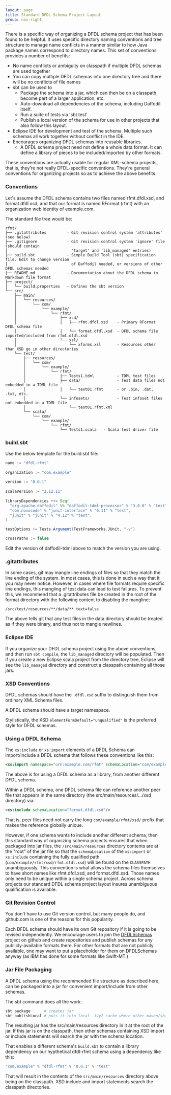 ```yaml
---
layout: page
title: Standard DFDL Schema Project Layout
group: nav-right
---
```

<!--
{% comment %}
Licensed to the Apache Software Foundation (ASF) under one or more
contributor license agreements.  See the NOTICE file distributed with
this work for additional information regarding copyright ownership.
The ASF licenses this file to you under the Apache License, Version 2.0
(the "License"); you may not use this file except in compliance with
the License.  You may obtain a copy of the License at

http://www.apache.org/licenses/LICENSE-2.0

Unless required by applicable law or agreed to in writing, software
distributed under the License is distributed on an "AS IS" BASIS,
WITHOUT WARRANTIES OR CONDITIONS OF ANY KIND, either express or implied.
See the License for the specific language governing permissions and
limitations under the License.
{% endcomment %}
-->

There is a specific way of organizing a DFDL schema project that has been found
to be helpful. It uses specific directory naming conventions and tree structure
to manage name conflicts in a manner similar to how Java package names
correspond to directory names. This set of conventions provides a number of
benefits:

* No name conflicts or ambiguity on classpath if multiple DFDL schemas are used
  together
* You can copy multiple DFDL schemas into one directory tree and there will be
  no conflicts of file names
* sbt can be used to
    * Package the schema into a jar, which can then be on a classpath, become
      part of a larger application, etc.
    * Auto-download all dependencies of the schema, including Daffodil itself.
    * Run a suite of tests via 'sbt test'
    * Publish a local version of the schema for use in other projects that also
      follow this layout.
* Eclipse IDE for development and test of the schema. Multiple such schemas all
  work together without conflict in the IDE.
* Encourages organizing DFDL schemas into reusable libraries. 
    * A DFDL schema project need not define a whole data format. It can define
      a library of pieces to be included/imported by other formats.

These conventions are actually usable for regular XML-schema projects, that is,
they're not really DFDL-specific conventions. They're general conventions for
organizing projects so as to achieve the above benefits.

### Conventions

Let's assume the DFDL schema contains two files named rfmt.dfdl.xsd, and
format.dfdl.xsd, and that our format is named RFormat (rfmt) with an
organization web identity of example.com.

The standard file tree would be:

    rfmt/
    ├── .gitattributes         - Git revision control system 'attributes' (see below)
    ├── .gitignore             - Git revision control system 'ignore' file (should contain
    │                            'target' and 'lib_managed' entries)
    ├── build.sbt              - Simple Build Tool (sbt) specification file. Edit to change version
    │                            of Daffodil needed, or versions of other DFDL schemas needed
    ├── README.md              - Documentation about the DFDL schema in Markdown file format
    ├── project/
    │   └── build.properties   - Defines the sbt version
    └── src/
        ├── main/
        │   └── resources/
        │       └── com/
        │           └── example/
        │               └── rfmt/
        │                   ├── xsd/
        │                   │   ├── rfmt.dfdl.xsd    - Primary RFormat DFDL schema file
        │                   │   └── format.dfdl.xsd  - DFDL schema file imported/included from rfmt.dfdl.xsd
        │                   └── xsl/
        │                       └── xforms.xsl       - Resources other than XSD go in other directories
        └── test/
            ├── resources/
            │   └── com/
            │       └── example/
            │           └── rfmt/
            │               ├── Tests1.tdml          - TDML test files
            │               ├── data/                - Test data files not embedded in a TDML file
            │               │   └── test01.rfmt      - or .bin, .dat, .txt, etc.
            │               └── infosets/            - Test infoset files not embedded in a TDML file
            │                   └── test01.rfmt.xml
            └── scala/
                └── com/
                    └── example/
                        └── rfmt/
                            └── Tests1.scala   - Scala test driver file

### build.sbt

Use the below template for the build.sbt file:

``` scala
name := "dfdl-rfmt"
 
organization := "com.example"
 
version := "0.0.1"
 
scalaVersion := "2.12.11"
 
libraryDependencies ++= Seq(
  "org.apache.daffodil" %% "daffodil-tdml-processor" % "3.0.0" % "test",
  "com.novocode" % "junit-interface" % "0.11" % "test",
  "junit" % "junit" % "4.12" % "test",
)

testOptions += Tests.Argument(TestFrameworks.JUnit, "-v")

crossPaths := false
```

Edit the version of daffodil-tdml above to match the version you are using. 

### .gitattributes

In some cases, git may mangle line endings of files so that they match the line
ending of the system. In most cases, this is done in such a way that it you may
never notice. However, in cases where file formats require specific line
endings, this mangling of test data can lead to test failures. To prevent this,
we recommend that a .gitattributes file be created in the root of the format
directory with the following content to disabling the mangline:

```
/src/test/resources/**/data/** text=false
```
The above tells git that any test files in the data directory should be treated
as if they were binary, and thus not to mangle newlines.

### Eclipse IDE

If you organize your DFDL schema project using the above conventions, and then
run ``sbt compile``, the ``lib_managed`` directory will be populated. Then if
you create a new Eclipse scala project from the directory tree, Eclipse will
see the ``lib_managed`` directory and construct a classpath containing all
those jars.

### XSD Conventions

DFDL schemas should have the ``.dfdl.xsd`` suffix to distinguish them from
ordinary XML Schema files.

A DFDL schema should have a target namespace.

Stylistically, the XSD ``elementFormDefault="unqualified"`` is the preferred
style for DFDL schemas.

### Using a DFDL Schema

The ``xs:include`` or ``xs:import`` elements of a DFDL Schema can
import/include a DFDL schema that follows these conventions like this:

``` xml
<xs:import namespace="urn:example.com/rfmt" schemaLocation="com/example/rfmt/xsd/rfmt.dfdl.xsd"/>
```

The above is for using a DFDL schema as a library, from another different DFDL
schema.

Within a DFDL schema, one DFDL schema file can reference another peer file that
appears in the same directory (the src/main/resources/.../xsd directory) via:

``` xml
<xs:include schemaLocation="format.dfdl.xsd"/>
```

That is, peer files need not carry the long ``com/example/rfmt/xsd/`` prefix
that makes the reference globally unique.

However, if one schema wants to include another different schema, then this
standard way of organizing schema projects ensures that when packaged into jar
files, the ``/src/main/resources`` directory contents are at the "root" of the
jar file so that the ``schemaLocation`` of the ``xs:import`` or ``xs:include``
containing the fully qualified path (``com/example/rfmt/xsd/rfmt.dfdl.xsd``)
will be found on the ``CLASSPATH`` unambiguously. This convention is what
allows the schema files themselves to have short names like rfmt.dfdl.xsd, and
format.dfdl.xsd. Those names only need to be unique within a single schema
project. Across schema projects our standard DFDL schema project layout insures
unambiguous qualification is available.

### Git Revision Control

You don't have to use Git version control, but many people do, and github.com
is one of the reasons for this popularity.

Each DFDL schema should have its own Git repository if it is going to be
revised independently. We encourage users to join the
[DFDLSchemas](https://dfdlschemas.github.io/) project on github and create
repositories and publish schemas for any publicly-available formats there. For
other formats that are not publicly available, one may want to put a
placeholder for them on DFDLSchemas anyway (as IBM has done for some formats
like Swift-MT.)

### Jar File Packaging

A DFDL schema using the recommended file structure as described here, can be
packaged into a jar for convenient import/include from other schemas.

The sbt command does all the work:

``` bash
sbt package      # creates jar
sbt publishLocal # puts it into local .ivy2 cache where other maven/sbt will find it.
```

The resulting jar has the src/main/resources directory in it at the root of the
jar. If this jar is on the classpath, then other schemas containing XSD import
or include statements will search the jar with the schema location.

That enables a different schema's ``build.sbt`` to contain a library dependency
on our hypthetical dfdl-rfmt schema using a dependency like this:

``` scala
"com.example" % "dfdl-rfmt" % "0.0.1" % "test"
```

That will result in the contents of the ``src/main/resources`` directory above
being on the classpath. XSD include and import statements search the classpath
directories.

